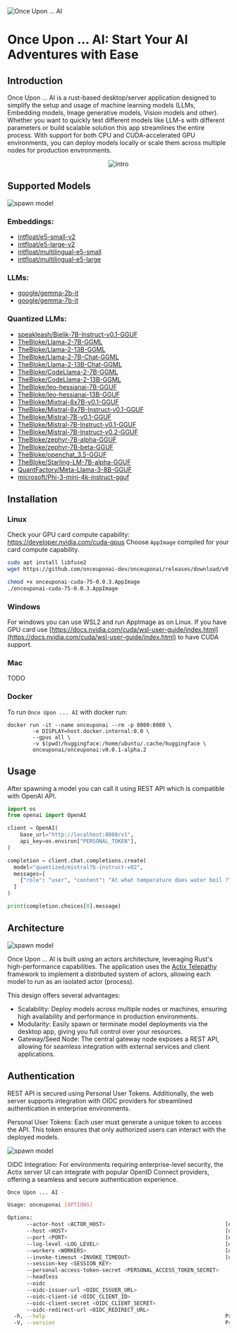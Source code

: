 <img src=".github/splash.png" alt="Once Upon ... AI" />

# Once Upon ... AI: Start Your AI Adventures with Ease

## Introduction

Once Upon ... AI is a rust-based desktop/server application designed to simplify the setup and usage of machine learning models (LLMs, Embedding models, Image generative models, Vision models and other). 
Whether you want to quickly test different models like LLM-s with different parameters or build scalable solution this app streamlines the entire process.
With support for both CPU and CUDA-accelerated GPU environments, you can deploy models locally or scale them across multiple nodes for production environments. 

<p align="center">
    <img src=".github/intro.gif" alt="intro" />
</p>

## Supported Models


<img src=".github/spawn_model.png" alt="spawn model" />

### Embeddings: 
* [intfloat/e5-small-v2](https://huggingface.co/intfloat/e5-small-v2)
* [intfloat/e5-large-v2](https://huggingface.co/intfloat/e5-large-v2)
* [intfloat/multilingual-e5-small](https://huggingface.co/intfloat/multilingual-e5-small)
* [intfloat/multilingual-e5-large](https://huggingface.co/intfloat/multilingual-e5-large)

### LLMs:
* [google/gemma-2b-it](https://huggingface.co/google/gemma-2b-it)
* [google/gemma-7b-it](https://huggingface.co/google/gemma-7b-it)

### Quantized LLMs:
* [speakleash/Bielik-7B-Instruct-v0.1-GGUF](https://huggingface.co/speakleash/Bielik-7B-Instruct-v0.1-GGUF)
* [TheBloke/Llama-2-7B-GGML](https://huggingface.co/TheBloke/Llama-2-7B-GGML)
* [TheBloke/Llama-2-13B-GGML](https://huggingface.co/TheBloke/Llama-2-13B-GGML)
* [TheBloke/Llama-2-7B-Chat-GGML](https://huggingface.co/TheBloke/Llama-2-7B-Chat-GGML)
* [TheBloke/Llama-2-13B-Chat-GGML](https://huggingface.co/TheBloke/Llama-2-13B-Chat-GGML)
* [TheBloke/CodeLlama-2-7B-GGML](https://huggingface.co/TheBloke/CodeLlama-2-7B-GGML)
* [TheBloke/CodeLlama-2-13B-GGML](https://huggingface.co/TheBloke/CodeLlama-2-13B-GGML)
* [TheBloke/leo-hessianai-7B-GGUF](https://huggingface.co/TheBloke/leo-hessianai-7B-GGUF)
* [TheBloke/leo-hessianai-13B-GGUF](https://huggingface.co/TheBloke/leo-hessianai-13B-GGUF)
* [TheBloke/Mixtral-8x7B-v0.1-GGUF](https://huggingface.co/TheBloke/Mixtral-8x7B-v0.1-GGUF)
* [TheBloke/Mixtral-8x7B-Instruct-v0.1-GGUF](https://huggingface.co/TheBloke/Mixtral-8x7B-Instruct-v0.1-GGUF)
* [TheBloke/Mistral-7B-v0.1-GGUF](https://huggingface.co/TheBloke/Mistral-7B-v0.1-GGUF)
* [TheBloke/Mistral-7B-Instruct-v0.1-GGUF](https://huggingface.co/TheBloke/Mistral-7B-Instruct-v0.1-GGUF)
* [TheBloke/Mistral-7B-Instruct-v0.2-GGUF](https://huggingface.co/TheBloke/Mistral-7B-Instruct-v0.2-GGUF)
* [TheBloke/zephyr-7B-alpha-GGUF](https://huggingface.co/TheBloke/zephyr-7B-alpha-GGUF)
* [TheBloke/zephyr-7B-beta-GGUF](https://huggingface.co/TheBloke/zephyr-7B-beta-GGUF)
* [TheBloke/openchat_3.5-GGUF](https://huggingface.co/TheBloke/openchat_3.5-GGUF)
* [TheBloke/Starling-LM-7B-alpha-GGUF](https://huggingface.co/TheBloke/Starling-LM-7B-alpha-GGUF)
* [QuantFactory/Meta-Llama-3-8B-GGUF](https://huggingface.co/QuantFactory/Meta-Llama-3-8B-GGUF)
* [microsoft/Phi-3-mini-4k-instruct-gguf](https://huggingface.co/microsoft/Phi-3-mini-4k-instruct-gguf)

## Installation

### Linux

Check your GPU card compute capability: https://developer.nvidia.com/cuda-gpus
Choose `AppImage` compiled for your card compute capability.
```bash
sudo apt install libfuse2
wget https://github.com/onceuponai-dev/onceuponai/releases/download/v0.0.3-alpha.1/onceuponai-cuda-75-0.0.3.AppImage

chmod +x onceuponai-cuda-75-0.0.3.AppImage
./onceuponai-cuda-75-0.0.3.AppImage
```

### Windows

For windows you can use WSL2 and run AppImage as on Linux.
If you have GPU card use [https://docs.nvidia.com/cuda/wsl-user-guide/index.html](https://docs.nvidia.com/cuda/wsl-user-guide/index.html)
to have CUDA support.

### Mac 

TODO

### Docker

To run `Once Upon ... AI` with docker run:
```
docker run -it --name onceuponai --rm -p 8080:8080 \
        -e DISPLAY=host.docker.internal:0.0 \
        --gpus all \
        -v $(pwd)/huggingface:/home/ubuntu/.cache/huggingface \
        onceuponai/onceuponai:v0.0.1-alpha.2
```

## Usage

After spawning a model you can call it using REST API which is compatible with OpenAI API.

```python
import os
from openai import OpenAI

client = OpenAI(
    base_url="http://localhost:8080/v1",
    api_key=os.environ["PERSONAL_TOKEN"],
)

completion = client.chat.completions.create(
  model="quantized/mistral7b-instruct-v02",
  messages=[
    {"role": "user", "content": "At what temperature does water boil ?"}
  ]
)

print(completion.choices[0].message)
```

## Architecture


<img src=".github/architecture_multinode.jpeg" alt="spawn model" />

Once Upon ... AI is built using an actors architecture, leveraging Rust's high-performance capabilities. 
The application uses the [Actix Telepathy](https://github.com/wenig/actix-telepathy) framework to implement a distributed system of actors, 
allowing each model to run as an isolated actor (process). 

This design offers several advantages:
* Scalability: Deploy models across multiple nodes or machines, ensuring high availability and performance in production environments.
* Modularity: Easily spawn or terminate model deployments via the desktop app, giving you full control over your resources.
* Gateway/Seed Node: The central gateway node exposes a REST API, allowing for seamless integration with external services and client applications.

## Authentication

REST API is secured using Personal User Tokens. 
Additionally, the web server supports integration with OIDC providers for streamlined authentication in enterprise environments.

Personal User Tokens: Each user must generate a unique token to access the API. This token ensures that only authorized users can interact with the deployed models.

<img src=".github/personal_token.png" alt="spawn model" />

OIDC Integration: For environments requiring enterprise-level security, the Actix server UI can integrate with popular OpenID Connect providers, offering a seamless and secure authentication experience.

```bash
Once Upon ... AI -

Usage: onceuponai [OPTIONS]

Options:
      --actor-host <ACTOR_HOST>                                      [default: 127.0.0.1:1992]
      --host <HOST>                                                  [default: 0.0.0.0]
      --port <PORT>                                                  [default: 8080]
      --log-level <LOG_LEVEL>                                        [default: info]
      --workers <WORKERS>                                            [default: 0]
      --invoke-timeout <INVOKE_TIMEOUT>                              [default: 60]
      --session-key <SESSION_KEY>
      --personal-access-token-secret <PERSONAL_ACCESS_TOKEN_SECRET>
      --headless
      --oidc
      --oidc-issuer-url <OIDC_ISSUER_URL>
      --oidc-client-id <OIDC_CLIENT_ID>
      --oidc-client-secret <OIDC_CLIENT_SECRET>
      --oidc-redirect-url <OIDC_REDIRECT_URL>
  -h, --help                                                         Print help
  -V, --version                                                      Print version
```



<!--
API Usage Example:

python
Copy code
import requests

# Example API call to interact with a deployed LLM model
response = requests.post(
    "http://localhost:8000/api/v1/generate",
    json={"prompt": "Once upon a time...", "model": "gemma"}
)
print(response.json())
Or use curl:

bash
Copy code
curl -X POST http://localhost:8000/api/v1/generate -H "Authorization: Bearer <TOKEN>" -d '{"prompt": "Once upon a time...", "model": "gemma"}'
Supported Models
"Once Upon ... AI" currently supports the following models:

Embedding Models:
E5
Large Language Models:
Gemma
Llama
Phi
Mistral
Vision Models:
(Add the list of supported Vision models here)
Each model comes pre-configured with appropriate parameters, making it easy to get started without diving into the complexities of setup.

Architecture

Conclusion
Once Upon ... AI is a cutting-edge tool designed to make machine learning more accessible and scalable. Whether you're a developer experimenting on your local machine or deploying complex models in a production environment, this app provides the performance, security, and flexibility you need. Dive into your AI adventures today, and let "Once Upon ... AI" simplify the story of your next project.

-->